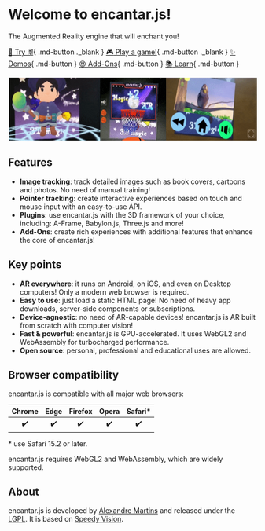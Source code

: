 # Welcome to encantar.js!

The Augmented Reality engine that will enchant you!

<style>
.md-button { padding-left: 1.5em !important; padding-right: 1.5em !important; }
#gallery { display: flex; justify-content: center; }
#gallery img { height: 128px; margin: 0 2px; }
</style>

[:star2: Try it!](../demos/hello-aframe/poster.html){ .md-button ._blank } [:video_game: Play a game!](../demos/basketball/poster.html){ .md-button ._blank } [:sparkles: Demos](./demos.md){ .md-button } [:heart_eyes: Add-Ons](./addons/index.md){ .md-button } [:books: Learn](./tutorial/index.md){ .md-button }

<div id="gallery">
  <a href="../demos/hello-aframe/poster.html" target="_blank"><img src="../img/mage.gif" alt="Demo"></a>
  <a href="../demos/basketball/poster.html" target="_blank"><img src="../img/basketball.gif" alt="Game"></a>
  <a href="../addons/"><img src="../img/video-player.gif" alt="Video Player"></a>
</div>

## Features

* **Image tracking**: track detailed images such as book covers, cartoons and photos. No need of manual training!
* **Pointer tracking**: create interactive experiences based on touch and mouse input with an easy-to-use API.
* **Plugins**: use encantar.js with the 3D framework of your choice, including: A-Frame, Babylon.js, Three.js and more!
* **Add-Ons**: create rich experiences with additional features that enhance the core of encantar.js!

## Key points

* **AR everywhere**: it runs on Android, on iOS, and even on Desktop computers! Only a modern web browser is required.
* **Easy to use**: just load a static HTML page! No need of heavy app downloads, server-side components or subscriptions.
* **Device-agnostic**: no need of AR-capable devices! encantar.js is AR built from scratch with computer vision!
* **Fast & powerful**: encantar.js is GPU-accelerated. It uses WebGL2 and WebAssembly for turbocharged performance.
* **Open source**: personal, professional and educational uses are allowed.

## Browser compatibility

encantar.js is compatible with all major web browsers:

| Chrome | Edge | Firefox | Opera | Safari* |
|:------:|:----:|:-------:|:-----:|:-------:|
| :heavy_check_mark: | :heavy_check_mark: | :heavy_check_mark: | :heavy_check_mark: | :heavy_check_mark: |

\* use Safari 15.2 or later.

encantar.js requires WebGL2 and WebAssembly, which are widely supported.

## About

encantar.js is developed by [Alexandre Martins](https://github.com/alemart) and released under the [LGPL](./license.md). It is based on [Speedy Vision](https://github.com/alemart/speedy-vision).
